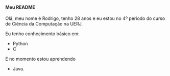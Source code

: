 #### Meu README

Olá, meu nome é Rodrigo, tenho 28 anos e eu estou no 4º período do curso de Ciência da Computação na UERJ.

Eu tenho conhecimento básico em:
- Python
- C 

E no momento estou aprendendo
- Java.
